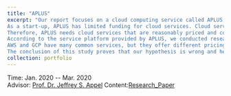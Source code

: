 ```yaml
---
title: "APLUS"
excerpt: "Our report focuses on a cloud computing service called APLUS. <br>
As a start-up, APLUS has limited funding for cloud services. Cloud services, on the other hand, are what we desperately need.<br>
Therefore, APLUS needs cloud services that are reasonably priced and cost effective. <br>
According to the service platform provided by APLUS, we conducted research and comparison, and found that amazon website service is cheaper than Google cloud platform. <br>
AWS and GCP have many common services, but they offer different pricing models for customers. Our research covered a number of issues related to AWS and GCP's price, value, and storage space. <br>
The conclusion of this study proves that our hypothesis is wrong and helps APLUS company play a significant role in choosing cloud service platforms." <br/>  
collection: portfolio
---
```


<i class='fas fa-calendar-alt'></i> Time: Jan. 2020 -- Mar. 2020   <br>
<i class='fas fa-address-book'></i> Advisor: [Prof. Dr. Jeffrey S. Appel](https://www.alliant.edu/faculty/jeffrey-appel)
Content:[Research_Paper](https://aliceyu68.github.io/tongjie-yu.github.io/files/APLUS_Final_Paper.pdf)

